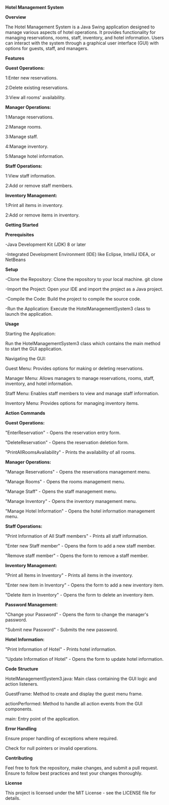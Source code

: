 **Hotel Management System**

**Overview**

The Hotel Management System is a Java Swing application designed to manage various aspects of hotel operations. It provides functionality for managing reservations, rooms, staff, inventory, and hotel information. Users can interact with the system through a graphical user interface (GUI) with options for guests, staff, and managers.

**Features**

**Guest Operations:**

1:Enter new reservations.

2:Delete existing reservations.

3:View all rooms' availability.

**Manager Operations:**

1:Manage reservations.

2:Manage rooms.

3:Manage staff.

4:Manage inventory.

5:Manage hotel information.

**Staff Operations:**

1:View staff information.

2:Add or remove staff members.

**Inventory Management:**

1:Print all items in inventory.

2:Add or remove items in inventory.

**Getting Started**

**Prerequisites**

-Java Development Kit (JDK) 8 or later

-Integrated Development Environment (IDE) like Eclipse, IntelliJ IDEA, or NetBeans

**Setup**

-Clone the Repository: Clone the repository to your local machine.
git clone <repository-url>

-Import the Project: Open your IDE and import the project as a Java project.

-Compile the Code: Build the project to compile the source code.

-Run the Application: Execute the HotelManagementSystem3 class to launch the application.

**Usage**

Starting the Application:

Run the HotelManagementSystem3 class which contains the main method to start the GUI application.

Navigating the GUI:

Guest Menu: Provides options for making or deleting reservations.

Manager Menu: Allows managers to manage reservations, rooms, staff, inventory, and hotel information.

Staff Menu: Enables staff members to view and manage staff information.

Inventory Menu: Provides options for managing inventory items.

**Action Commands**

**Guest Operations:**

"EnterReservation" - Opens the reservation entry form.

"DeleteReservation" - Opens the reservation deletion form.

"PrintAllRoomsAvailability" - Prints the availability of all rooms.

**Manager Operations:**

"Manage Reservations" - Opens the reservations management menu.

"Manage Rooms" - Opens the rooms management menu.

"Manage Staff" - Opens the staff management menu.

"Manage Inventory" - Opens the inventory management menu.

"Manage Hotel Information" - Opens the hotel information management menu.

**Staff Operations:**

"Print Information of All Staff members" - Prints all staff information.

"Enter new Staff member" - Opens the form to add a new staff member.

"Remove staff member" - Opens the form to remove a staff member.

**Inventory Management:**

"Print all Items in Inventory" - Prints all items in the inventory.

"Enter new item in Inventory" - Opens the form to add a new inventory item.

"Delete item in Inventory" - Opens the form to delete an inventory item.

**Password Management:**

"Change your Password" - Opens the form to change the manager's password.

"Submit new Password" - Submits the new password.

**Hotel Information:**

"Print Information of Hotel" - Prints hotel information.

"Update Information of Hotel" - Opens the form to update hotel information.

**Code Structure**

HotelManagementSystem3.java: Main class containing the GUI logic and action listeners.

GuestFrame: Method to create and display the guest menu frame.

actionPerformed: Method to handle all action events from the GUI components.

main: Entry point of the application.

**Error Handling**

Ensure proper handling of exceptions where required.

Check for null pointers or invalid operations.

**Contributing**

Feel free to fork the repository, make changes, and submit a pull request. Ensure to follow best practices and test your changes thoroughly.

**License**

This project is licensed under the MIT License - see the LICENSE file for details.

